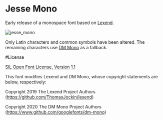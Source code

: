 # Jesse Mono
Early release of a monospace font based on [Lexend](https://lexend.com).

![jesse_mono](https://github.com/MadSimple/jesse-mono/assets/92187165/56ebb24b-8621-44ef-ae3c-a04d92e279ed)


Only Latin characters and common symbols have been altered.
The remaining characters use [DM Mono](https://fonts.google.com/specimen/DM+Mono) as a fallback.

#License

[SIL Open Font License, Version 1.1](http://scripts.sil.org/OFL)

This font modifies Lexend and DM Mono, whose copyright statements are below, respectively:

Copyright 2019 The Lexend Project Authors (https://github.com/ThomasJockin/lexend)

Copyright 2020 The DM Mono Project Authors (https://www.github.com/googlefonts/dm-mono)
